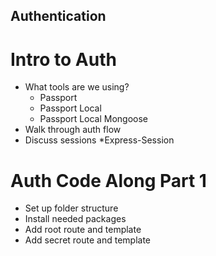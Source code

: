 ## Authentication

# Intro to Auth
* What tools are we using?
    * Passport
    * Passport Local
    * Passport Local Mongoose
* Walk through auth flow
* Discuss sessions
    *Express-Session

# Auth Code Along Part 1
* Set up folder structure
* Install needed packages
* Add root route and template
* Add secret route and template